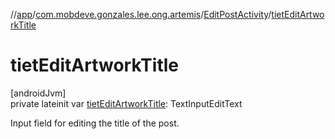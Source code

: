 //[app](../../../index.md)/[com.mobdeve.gonzales.lee.ong.artemis](../index.md)/[EditPostActivity](index.md)/[tietEditArtworkTitle](tiet-edit-artwork-title.md)

# tietEditArtworkTitle

[androidJvm]\
private lateinit var [tietEditArtworkTitle](tiet-edit-artwork-title.md): TextInputEditText

Input field for editing the title of the post.
